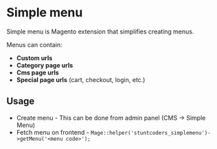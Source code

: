# Simple menu

Simple menu is Magento extension that simplifies creating menus.

Menus can contain: 

* **Custom urls**
* **Category page urls**
* **Cms page urls**
* **Special page urls** (cart, checkout, login, etc.)


## Usage

* Create menu - This can be done from admin panel (CMS -> Simple Menu)
* Fetch menu on frontend - `Mage::helper('stuntcoders_simplemenu')->getMenu('<menu code>');`


